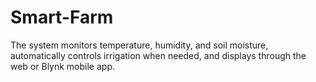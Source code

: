 # Smart-Farm
The system monitors temperature, humidity, and soil moisture, automatically controls irrigation when needed, and displays through the web or Blynk mobile app.
